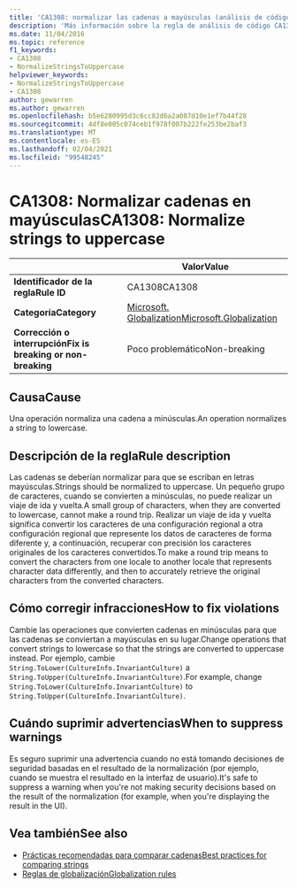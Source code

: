 ```yaml
---
title: 'CA1308: normalizar las cadenas a mayúsculas (análisis de código)'
description: 'Más información sobre la regla de análisis de código CA1308: normalizar cadenas a mayúsculas'
ms.date: 11/04/2016
ms.topic: reference
f1_keywords:
- CA1308
- NormalizeStringsToUppercase
helpviewer_keywords:
- NormalizeStringsToUppercase
- CA1308
author: gewarren
ms.author: gewarren
ms.openlocfilehash: b5e6280995d3c6cc82d6a2a087d10e1ef7b44f28
ms.sourcegitcommit: 4df8e005c074ceb1f978f007b222fe253be2baf3
ms.translationtype: MT
ms.contentlocale: es-ES
ms.lasthandoff: 02/04/2021
ms.locfileid: "99548245"
---
```

# <a name="ca1308-normalize-strings-to-uppercase"></a><span data-ttu-id="804b0-103">CA1308: Normalizar cadenas en mayúsculas</span><span class="sxs-lookup"><span data-stu-id="804b0-103">CA1308: Normalize strings to uppercase</span></span>

| | <span data-ttu-id="804b0-104">Valor</span><span class="sxs-lookup"><span data-stu-id="804b0-104">Value</span></span> |
|-|-|
| <span data-ttu-id="804b0-105">**Identificador de la regla**</span><span class="sxs-lookup"><span data-stu-id="804b0-105">**Rule ID**</span></span> |<span data-ttu-id="804b0-106">CA1308</span><span class="sxs-lookup"><span data-stu-id="804b0-106">CA1308</span></span>|
| <span data-ttu-id="804b0-107">**Categoría**</span><span class="sxs-lookup"><span data-stu-id="804b0-107">**Category**</span></span> |[<span data-ttu-id="804b0-108">Microsoft. Globalization</span><span class="sxs-lookup"><span data-stu-id="804b0-108">Microsoft.Globalization</span></span>](globalization-warnings.md)|
| <span data-ttu-id="804b0-109">**Corrección o interrupción**</span><span class="sxs-lookup"><span data-stu-id="804b0-109">**Fix is breaking or non-breaking**</span></span> |<span data-ttu-id="804b0-110">Poco problemático</span><span class="sxs-lookup"><span data-stu-id="804b0-110">Non-breaking</span></span>|

## <a name="cause"></a><span data-ttu-id="804b0-111">Causa</span><span class="sxs-lookup"><span data-stu-id="804b0-111">Cause</span></span>

<span data-ttu-id="804b0-112">Una operación normaliza una cadena a minúsculas.</span><span class="sxs-lookup"><span data-stu-id="804b0-112">An operation normalizes a string to lowercase.</span></span>

## <a name="rule-description"></a><span data-ttu-id="804b0-113">Descripción de la regla</span><span class="sxs-lookup"><span data-stu-id="804b0-113">Rule description</span></span>

<span data-ttu-id="804b0-114">Las cadenas se deberían normalizar para que se escriban en letras mayúsculas.</span><span class="sxs-lookup"><span data-stu-id="804b0-114">Strings should be normalized to uppercase.</span></span> <span data-ttu-id="804b0-115">Un pequeño grupo de caracteres, cuando se convierten a minúsculas, no puede realizar un viaje de ida y vuelta.</span><span class="sxs-lookup"><span data-stu-id="804b0-115">A small group of characters, when they are converted to lowercase, cannot make a round trip.</span></span> <span data-ttu-id="804b0-116">Realizar un viaje de ida y vuelta significa convertir los caracteres de una configuración regional a otra configuración regional que represente los datos de caracteres de forma diferente y, a continuación, recuperar con precisión los caracteres originales de los caracteres convertidos.</span><span class="sxs-lookup"><span data-stu-id="804b0-116">To make a round trip means to convert the characters from one locale to another locale that represents character data differently, and then to accurately retrieve the original characters from the converted characters.</span></span>

## <a name="how-to-fix-violations"></a><span data-ttu-id="804b0-117">Cómo corregir infracciones</span><span class="sxs-lookup"><span data-stu-id="804b0-117">How to fix violations</span></span>

<span data-ttu-id="804b0-118">Cambie las operaciones que convierten cadenas en minúsculas para que las cadenas se conviertan a mayúsculas en su lugar.</span><span class="sxs-lookup"><span data-stu-id="804b0-118">Change operations that convert strings to lowercase so that the strings are converted to uppercase instead.</span></span> <span data-ttu-id="804b0-119">Por ejemplo, cambie `String.ToLower(CultureInfo.InvariantCulture)` a `String.ToUpper(CultureInfo.InvariantCulture)`.</span><span class="sxs-lookup"><span data-stu-id="804b0-119">For example, change `String.ToLower(CultureInfo.InvariantCulture)` to `String.ToUpper(CultureInfo.InvariantCulture)`.</span></span>

## <a name="when-to-suppress-warnings"></a><span data-ttu-id="804b0-120">Cuándo suprimir advertencias</span><span class="sxs-lookup"><span data-stu-id="804b0-120">When to suppress warnings</span></span>

<span data-ttu-id="804b0-121">Es seguro suprimir una advertencia cuando no está tomando decisiones de seguridad basadas en el resultado de la normalización (por ejemplo, cuando se muestra el resultado en la interfaz de usuario).</span><span class="sxs-lookup"><span data-stu-id="804b0-121">It's safe to suppress a warning when you're not making security decisions based on the result of the normalization (for example, when you're displaying the result in the UI).</span></span>

## <a name="see-also"></a><span data-ttu-id="804b0-122">Vea también</span><span class="sxs-lookup"><span data-stu-id="804b0-122">See also</span></span>

- [<span data-ttu-id="804b0-123">Prácticas recomendadas para comparar cadenas</span><span class="sxs-lookup"><span data-stu-id="804b0-123">Best practices for comparing strings</span></span>](../../../standard/base-types/best-practices-strings.md)
- [<span data-ttu-id="804b0-124">Reglas de globalización</span><span class="sxs-lookup"><span data-stu-id="804b0-124">Globalization rules</span></span>](globalization-warnings.md)
